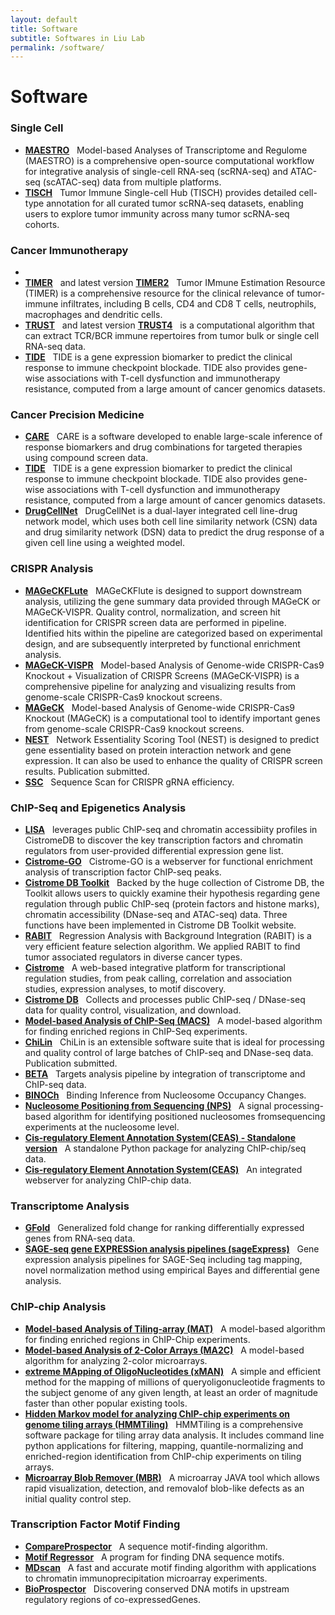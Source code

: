 ```yaml
---
layout: default
title: Software
subtitle: Softwares in Liu Lab
permalink: /software/
---
```


# Software
### Single Cell 
- [**MAESTRO**](http://github.com/liulab-dfci/MAESTRO) &nbsp;
Model-based Analyses of Transcriptome and Regulome (MAESTRO) is a comprehensive open-source computational workflow for integrative analysis of single-cell RNA-seq (scRNA-seq) and ATAC-seq (scATAC-seq) data from multiple platforms.
- [**TISCH**](http://tisch.comp-genomics.org/home/)  &nbsp; 
Tumor Immune Single-cell Hub (TISCH) provides detailed cell-type annotation for all curated tumor scRNA-seq datasets, enabling users to explore tumor immunity across many tumor scRNA-seq cohorts.

### Cancer Immunotherapy
- 
- [**TIMER**](https://cistrome.shinyapps.io/timer/) &nbsp; and latest version [**TIMER2**](http://timer.cistrome.org/) &nbsp;
Tumor IMmune Estimation Resource (TIMER) is a comprehensive resource for the clinical relevance of tumor-immune infiltrates, including B cells, CD4 and CD8 T cells, neutrophils, macrophages and dendritic cells.
- [**TRUST**](https://bitbucket.org/liulab/trust/) &nbsp; and latest version [**TRUST4**](https://github.com/liulab-dfci/TRUST4) &nbsp; 
is a computational algorithm that can extract TCR/BCR immune repertoires from tumor bulk or single cell RNA-seq data. 
- [**TIDE**](http://tide.dfci.harvard.edu/) &nbsp;
TIDE is a gene expression biomarker to predict the clinical response to immune checkpoint blockade. TIDE also provides gene-wise associations with T-cell dysfunction and immunotherapy resistance, computed from a large amount of cancer genomics datasets.

### Cancer Precision Medicine
- [**CARE**](http://care.dfci.harvard.edu/) &nbsp;
CARE is a software developed to enable large-scale inference of response biomarkers and drug combinations for targeted therapies using compound screen data.
- [**TIDE**](http://tide.dfci.harvard.edu/) &nbsp;
TIDE is a gene expression biomarker to predict the clinical response to immune checkpoint blockade. TIDE also provides gene-wise associations with T-cell dysfunction and immunotherapy resistance, computed from a large amount of cancer genomics datasets.
- [**DrugCellNet**](https://github.com/liulab-dfci/2LNet) &nbsp;
DrugCellNet is a dual-layer integrated cell line-drug network model, which uses both cell line similarity network (CSN) data and drug similarity network (DSN) data to predict the drug response of a given cell line using a weighted model.

### CRISPR Analysis
- [**MAGeCKFLute**](http://bioconductor.org/packages/release/bioc/html/MAGeCKFlute.html) &nbsp;
MAGeCKFlute is designed to support downstream analysis, utilizing the gene summary data provided through MAGeCK or MAGeCK-VISPR. Quality control, normalization, and screen hit identification for CRISPR screen data are performed in pipeline. Identified hits within the pipeline are categorized based on experimental design, and are subsequently interpreted by functional enrichment analysis.
- [**MAGeCK-VISPR**](http://bitbucket.org/liulab/mageck-vispr/) &nbsp;
Model-based Analysis of Genome-wide CRISPR-Cas9 Knockout + Visualization of CRISPR Screens (MAGeCK-VISPR) is a comprehensive pipeline for analyzing and visualizing results from genome-scale CRISPR-Cas9 knockout screens. 
- [**MAGeCK**](https://bitbucket.org/liulab/mageck/src/master/) &nbsp;
Model-based Analysis of Genome-wide CRISPR-Cas9 Knockout (MAGeCK) is a computational tool to identify important genes from genome-scale CRISPR-Cas9 knockout screens.
- [**NEST**](http://nest.dfci.harvard.edu/) &nbsp;
Network Essentiality Scoring Tool (NEST) is designed to predict gene essentiality based on protein interaction network and gene expression. It can also be used to enhance the quality of CRISPR screen results.  Publication submitted.
- [**SSC**](https://sourceforge.net/projects/spacerscoringcrispr/) &nbsp;
Sequence Scan for CRISPR gRNA efficiency.

### ChIP-Seq and Epigenetics Analysis
- [**LISA**](http://lisa.cistrome.org/) &nbsp;
leverages public ChIP-seq and chromatin accessibiity profiles in CistromeDB to discover the key transcription factors and chromatin regulators from user-provided differential expression gene list. 
- [**Cistrome-GO**](http://go.cistrome.org/) &nbsp;
Cistrome-GO is a webserver for functional enrichment analysis of transcription factor ChIP-seq peaks.
- [**Cistrome DB Toolkit**](http://dbtoolkit.cistrome.org/) &nbsp;
Backed by the huge collection of Cistrome DB, the Toolkit allows users to quickly examine their hypothesis regarding gene regulation through public ChIP-seq (protein factors and histone marks), chromatin accessibility (DNase-seq and ATAC-seq) data. Three functions have been implemented in Cistrome DB Toolkit website.
- [**RABIT**](http://rabit.dfci.harvard.edu/) &nbsp;
Regression Analysis with Background Integration (RABIT) is a very efficient feature selection algorithm. We applied RABIT to find tumor associated regulators in diverse cancer types. 
- [**Cistrome**](http://cistrome.org/ap/) &nbsp;
A web-based integrative platform for transcriptional regulation studies, from peak calling, correlation and association studies, expression analyses, to motif discovery.
- [**Cistrome DB**](http://cistrome.org/db) &nbsp;
Collects and processes public ChIP-seq / DNase-seq data for quality control, visualization, and download.
- [**Model-based Analysis of ChIP-Seq (MACS)**](https://github.com/taoliu/MACS) &nbsp;
A model-based algorithm for finding enriched regions in ChIP-Seq experiments.
- [**ChiLin**](http://cistrome.org/chilin/) &nbsp;
ChiLin is an extensible software suite that is ideal for processing and quality control of large batches of ChIP-seq and DNase-seq data. Publication submitted.
- [**BETA**](http://cistrome.org/BETA) &nbsp;
Targets analysis pipeline by integration of transcriptome and ChIP-seq data.
- [**BINOCh**](/resources/software/BINOCh.zip) &nbsp;
Binding Inference from Nucleosome Occupancy Changes.
- [**Nucleosome Positioning from Sequencing (NPS)**](/resources/software/NPS.zip) &nbsp;
A signal processing-based algorithm for identifying positioned nucleosomes fromsequencing experiments at the nucleosome level.
- [**Cis-regulatory Element Annotation System(CEAS) - Standalone version**](/resources/software/CEAS.zip) &nbsp;
A standalone Python package for analyzing ChIP-chip/seq data.
- [**Cis-regulatory Element Annotation System(CEAS)**](http://ceas.cbi.pku.edu.cn/) &nbsp;
An integrated webserver for analyzing ChIP-chip data.
 
### Transcriptome Analysis
- [**GFold**](https://bitbucket.org/feeldead/gfold) &nbsp;
Generalized fold change for ranking differentially expressed genes from RNA-seq data.
- [**SAGE-seq gene EXPRESSion analysis pipelines (sageExpress)**](/resources/software/sageExpress.zip) &nbsp;
Gene expression analysis pipelines for SAGE-Seq including tag mapping, novel normalization method using empirical Bayes and differential gene analysis.

### ChIP-chip Analysis
- [**Model-based Analysis of Tiling-array (MAT)**](/resources/software/MAT-3.07312009.tar.gz) &nbsp;
A model-based algorithm for finding enriched regions in ChIP-Chip experiments.
- [**Model-based Analysis of 2-Color Arrays (MA2C)**](/resources/software/MA2C.zip) &nbsp;
A model-based algorithm for analyzing 2-color microarrays.
- [**extreme MApping of OligoNucleotides (xMAN)**](/resources/software/xMAN.tar.gz) &nbsp;
A simple and efficient method for the mapping of millions of queryoligonucleotide fragments to the subject genome of any given length, at least an order of magnitude faster than other popular existing tools.
- [**Hidden Markov model for analyzing ChIP-chip experiments on genome tiling arrays (HMMTiling)**](/resources/software/HMMTiling.zip) &nbsp;
HMMTiling is a comprehensive software package for tiling array data analysis. It includes command line python applications for filtering, mapping, quantile-normalizing and enriched-region identification from ChIP-chip experiments on tiling arrays.
- [**Microarray Blob Remover (MBR)**](/resources/software/MBR.zip) &nbsp;
A microarray JAVA tool which allows rapid visualization, detection, and removalof blob-like defects as an initial quality control step.

### Transcription Factor Motif Finding
- [**CompareProspector**](http://compareprospector.stanford.edu/) &nbsp;
A sequence motif-finding algorithm.
- [**Motif Regressor**](http://www.math.umass.edu/~conlon/mr.html) &nbsp;
A program for finding DNA sequence motifs.
- [**MDscan**](http://robotics.stanford.edu/~xsliu/MDscan/) &nbsp;
A fast and accurate motif finding algorithm with applications to chromatin immunoprecipitation microarray experiments.
- [**BioProspector**](http://robotics.stanford.edu/~xsliu/BioProspector/) &nbsp;
Discovering conserved DNA motifs in upstream regulatory regions of co-expressedGenes.
